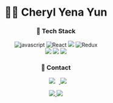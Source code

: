 <div align="center">
    
# 🐱‍👓 Cheryl Yena Yun 

### 🧶 Tech Stack
![javascript](https://img.shields.io/badge/-JavaScript-F7E01C?&logo=JavaScript&logoColor=white)
![React](https://img.shields.io/badge/-React-61DAFB?&logo=react&logoColor=white)
<img src="https://img.shields.io/badge/TypeScript-3178C6?style=flat-square&logo=TypeScript&logoColor=white"/> 
![Redux](https://img.shields.io/badge/-Redux-764ABC?&logo=redux&logoColor=white)<br/>
<img src="https://img.shields.io/badge/CSS3-1572B6?style=flat-square&logo=CSS3&logoColor=white"/>
<img src="https://img.shields.io/badge/styled-components-DB7093?style=flat-square&logo=styled-components&logoColor=white"/>
    <img src="https://img.shields.io/badge/HTML5-E34F26?style=flat-square&logo=HTML5&logoColor=white"/>

### 🧲 Contact
    
<a href="mailto:cheryleduart@gmail.com">
    <img 
        src="https://img.shields.io/badge/-cheryleduart@gmail.com-c14438?style=flat-square&logo=Gmail&logoColor=white"
        style="height : auto; margin-left : 10px; margin-right : 10px;"
    />
</a>
    <a href='https://velog.io/@yena1025'><img src="https://img.shields.io/badge/velog-34e0a1?style=flat-square&logo=Vimeo&logoColor=white"/></a>

    
<br />

    
<p align='center'>
  <a href="mailto:cheryleduart@gmail.com"><img src="https://github-readme-stats.vercel.app/api?username=Yena-Yun&theme=dracula"/>
  <a href='https://velog.io/@yena1025'><img src="https://github-readme-stats.vercel.app/api/top-langs/?username=Yena-Yun&layout=compact&theme=dracula"/></a>
</p>
    
